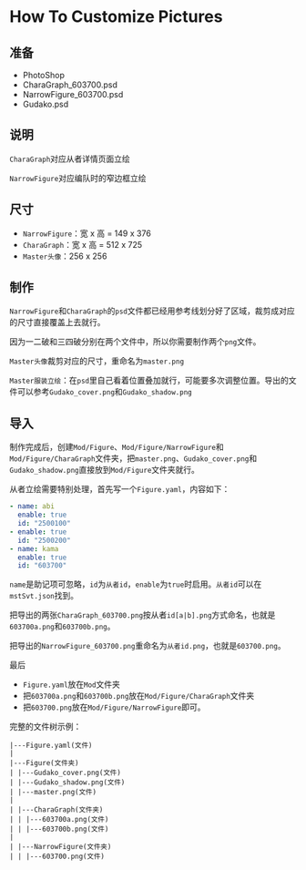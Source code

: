 # How To Customize Pictures

## 准备

- PhotoShop
- CharaGraph_603700.psd
- NarrowFigure_603700.psd
- Gudako.psd

## 说明

`CharaGraph`对应从者详情页面立绘

`NarrowFigure`对应编队时的窄边框立绘

## 尺寸

- `NarrowFigure`：宽 x 高 = 149 x 376
- `CharaGraph`：宽 x 高 = 512 x 725
- `Master头像`：256 x 256

## 制作

`NarrowFigure`和`CharaGraph`的`psd`文件都已经用参考线划分好了区域，裁剪成对应的尺寸直接覆盖上去就行。

因为一二破和三四破分别在两个文件中，所以你需要制作两个`png`文件。

`Master头像`裁剪对应的尺寸，重命名为`master.png`

`Master服装立绘`：在`psd`里自己看着位置叠加就行，可能要多次调整位置。导出的文件可以参考`Gudako_cover.png`和`Gudako_shadow.png`

## 导入

制作完成后，创建`Mod/Figure`、`Mod/Figure/NarrowFigure`和`Mod/Figure/CharaGraph`文件夹，把`master.png`、`Gudako_cover.png`和`Gudako_shadow.png`直接放到`Mod/Figure`文件夹就行。

从者立绘需要特别处理，首先写一个`Figure.yaml`，内容如下：

```yaml
- name: abi
  enable: true
  id: "2500100"
- enable: true
  id: "2500200"
- name: kama
  enable: true
  id: "603700"
```

`name`是助记项可忽略，`id`为`从者id`，`enable`为`true`时启用。`从者id`可以在`mstSvt.json`找到。

把导出的两张`CharaGraph_603700.png`按从者`id[a|b].png`方式命名，也就是`603700a.png`和`603700b.png`。

把导出的`NarrowFigure_603700.png`重命名为`从者id.png`，也就是`603700.png`。

最后

- `Figure.yaml`放在`Mod`文件夹
- 把`603700a.png`和`603700b.png`放在`Mod/Figure/CharaGraph`文件夹
- 把`603700.png`放在`Mod/Figure/NarrowFigure`即可。

完整的文件树示例：

```shell
|---Figure.yaml(文件)
|
|---Figure(文件夹)
| |---Gudako_cover.png(文件)
| |---Gudako_shadow.png(文件)
| |---master.png(文件)
|
| |---CharaGraph(文件夹)
| | |---603700a.png(文件)
| | |---603700b.png(文件)
|
| |---NarrowFigure(文件夹)
| | |---603700.png(文件)
```

